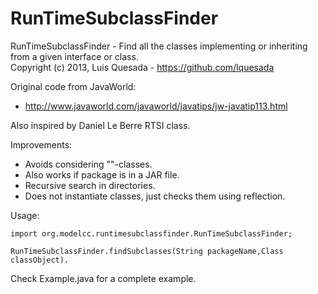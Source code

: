 RunTimeSubclassFinder
============

RunTimeSubclassFinder - Find all the classes implementing or inheriting from a given interface or class.  
Copyright (c) 2013, Luis Quesada - https://github.com/lquesada


Original code from JavaWorld:

- http://www.javaworld.com/javaworld/javatips/jw-javatip113.html 

Also inspired by Daniel Le Berre RTSI class.

Improvements:

- Avoids considering "<error>"-classes.
- Also works if package is in a JAR file.
- Recursive search in directories.
- Does not instantiate classes, just checks them using reflection.

Usage:

    import org.modelcc.runtimesubclassfinder.RunTimeSubclassFinder;

    RunTimeSubclassFinder.findSubclasses(String packageName,Class classObject).

Check Example.java for a complete example.

